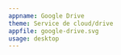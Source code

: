 ```yaml
---
appname: Google Drive
theme: Service de cloud/drive
appfile: google-drive.svg
usage: desktop
---
```

